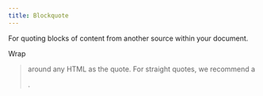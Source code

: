 ```yaml
---
title: Blockquote
---
```

For quoting blocks of content from another source within your document.

Wrap <blockquote> around any HTML as the quote. For straight quotes, we recommend a <p>.